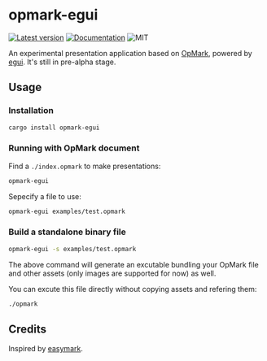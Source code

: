 # opmark-egui

[![Latest version](https://img.shields.io/crates/v/opmark-egui.svg)](https://crates.io/crates/opmark-egui)
[![Documentation](https://docs.rs/opmark-egui/badge.svg)](https://docs.rs/opmark-egui)
![MIT](https://img.shields.io/badge/license-MIT-blue.svg)

An experimental presentation application based on [OpMark](https://crates.io/crates/opmark), powered by [egui](https://crates.io/crates/egui). It's still in pre-alpha stage.

## Usage

### Installation

```bash
cargo install opmark-egui
```

### Running with OpMark document

Find a `./index.opmark` to make presentations:

```bash
opmark-egui
```

Sepecify a file to use:

```bash
opmark-egui examples/test.opmark
```

### Build a standalone binary file

```bash
opmark-egui -s examples/test.opmark
```

The above command will generate an excutable bundling your OpMark file and other assets (only images are supported for now) as well.

You can excute this file directly without copying assets and refering them:

```bash
./opmark
```

## Credits

Inspired by [easymark](https://github.com/emilk/egui/tree/master/egui_demo_lib/src/easy_mark).

